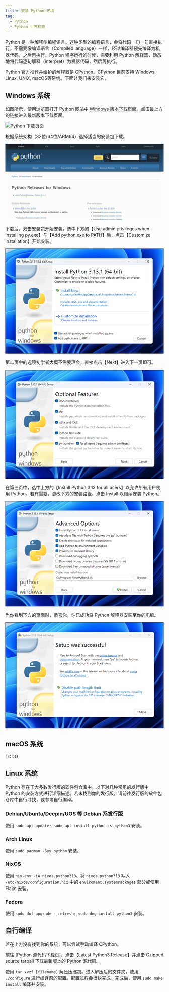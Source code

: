```yaml
---
title: 安装 Python 环境
tag: 
  - Python
  - Python 世界初窥
---
```


Python 是一种解释型编程语言。这种类型的编程语言，会将代码一句一句直接执行，不需要像编译语言（Compiled language）一样，经过编译器预先编译为机器代码，之后再执行。Python 程序运行的时候，需要利用 Python 解释器，动态地将代码逐句解释（interpret）为机器代码，然后再执行。

Python 官方推荐并维护的解释器是 CPython。CPython 目前支持 Windows, Linux, UNIX, macOS等系统。下面让我们来安装它。

## Windows 系统

如图所示，使用浏览器打开 Python 网站中 [Windows 版本下载页面](https://www.python.org/downloads/windows/)。点击最上方的链接进入最新版本下载页面。

![Python 下载页面](image/install-env/windows-arch-page.png)

根据系统架构（32位/64位/ARM64）选择适当的安装包下载。

![Python 下载](image/install-env/windows-download-page.png)

下载后，双击安装包开始安装。选中下方的【Use admin privileges when installing py.exe】与【Add python.exe to PATH】后，点击【Customize installation】开始安装。

![Python 安装器第一页](image/install-env/windows-installer-page1.png)

第二页中的选项初学者大概不需要理会，直接点击【Next】进入下一页即可。

![Python 安装器第二页](image/install-env/windows-installer-page2.png)

在第三页中，选中上方的【Install Python 3.13 for all users】以允许所有用户使用 Python。若有需要，更改下方的安装路径。点击 Install 以继续安装 Python。

![Python 安装器第三页](image/install-env/windows-installer-page3.png)

当你看到下方的页面时，恭喜你，你已成功将 Python 解释器安装至你的电脑。

![Python 安装完成](image/install-env/windows-installer-finish.png)

## macOS 系统

TODO

## Linux 系统

Python 存在于大多数发行版的软件包仓库中。以下对几种常见的发行版中 Python 的安装方式进行详细描述。若未找到你的发行版，请前往发行版的软件包仓库中自行寻找，或参考自行编译。

### Debian/Ubuntu/Deepin/UOS 等 Debian 系发行版

使用 `sudo apt update; sudo apt install python-is-python3` 安装。

### Arch Linux

使用 `sudo pacman -Syy python` 安装。

### NixOS

使用 `nix-env -iA nixos.python313`、将 `nixos.python313` 写入 `/etc/nixos/configuration.nix` 中的 `enviroment.systemPackages` 部分或使用 Flake 安装。

### Fedora

使用 `sudo dnf upgrade --refresh; sudo dng install python3` 安装。

## 自行编译

若在上方没有找到你的系统，可以尝试手动编译 CPython。

前往 [Python 源代码下载页]，点击【Latest Python3 Release】并点击 Gzipped source tarball 下载最新版本的 Python 源代码。

使用 `tar xvzf [filename]` 解压压缩包。进入解压后的文件夹，使用 `./configure` 进行编译前的配置。配置过程会很快完成。完成后，使用 `sudo make install` 编译并安装。